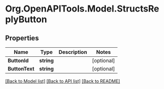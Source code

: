
# Org.OpenAPITools.Model.StructsReplyButton

## Properties

Name | Type | Description | Notes
------------ | ------------- | ------------- | -------------
**ButtonId** | **string** |  | [optional] 
**ButtonText** | **string** |  | [optional] 

[[Back to Model list]](../README.md#documentation-for-models)
[[Back to API list]](../README.md#documentation-for-api-endpoints)
[[Back to README]](../README.md)

